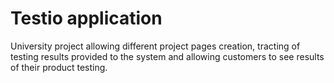 # Testio application

University project allowing different project pages creation, tracting of testing results provided to the system and allowing customers to see results of their product testing.

